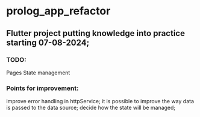 # prolog_app_refactor

## Flutter project putting knowledge into practice starting 07-08-2024;

### TODO:
Pages
State management

### Points for improvement:
improve error handling in httpService;
it is possible to improve the way data is passed to the data source;
decide how the state will be managed;